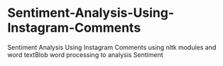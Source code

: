 # Sentiment-Analysis-Using-Instagram-Comments
Sentiment Analysis Using Instagram Comments using nltk modules and word textBlob word processing to analysis Sentiment

